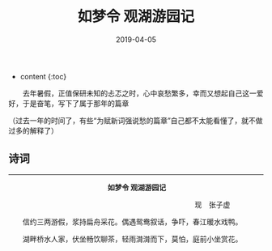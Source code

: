﻿---
layout: post
title:  "如梦令 观湖游园记"
date:   2019-04-05
categories: 其他
tag: 诗词画意
---

* content
{:toc}

&emsp;&emsp;去年暑假，正值保研未知的忐忑之时，心中哀愁繁多，幸而又想起自己这一爱好，于是奋笔，写下了属于那年的篇章

（过去一年的时间了，有些“为赋新词强说愁的篇章”自己都不太能看懂了，就不做过多的解释了）

## 诗词

----

&emsp;&emsp;&emsp;&emsp;&emsp;&emsp;&emsp;&emsp;&emsp;&emsp;&emsp;&emsp;&emsp;&emsp;**如梦令 观湖游园记**

&emsp;&emsp;&emsp;&emsp;&emsp;&emsp;&emsp;&emsp;&emsp;&emsp;&emsp;&emsp;&emsp;&emsp;&emsp;&emsp;&emsp;&emsp;&emsp;&emsp;&emsp;&emsp;&emsp;&emsp;&emsp;&emsp;
现&emsp;张子虚

&emsp;&emsp;信约三两游假，浆持扁舟采花。偶遇鸳鸯叙话，争吓，春江暖水戏鸭。


&emsp;&emsp;湖畔桥水人家，伏坐畅饮聊茶，轻雨潸潸而下，莫怕，庭前小坐赏花。

&emsp;

&emsp;
